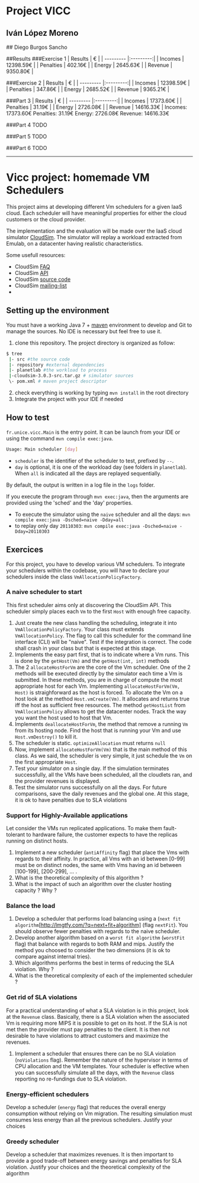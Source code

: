 # Project VICC
## Iván López Moreno
## Diego Burgos Sancho

##Results
###Exercise 1
| Results   | €         |
| --------- |:---------:|
| Incomes   | 12398.59€ |
| Penalties | 402.16€   |
| Energy    | 2645.63€  |
| Revenue   | 9350.80€  |

###Exercise 2
| Results   | €         |
| --------- |:---------:|
| Incomes   | 12398.59€ |
| Penalties | 347.86€   |
| Energy    | 2685.52€  |
| Revenue   | 9365.21€  |

###Part 3
| Results   | €         |
| --------- |:---------:|
| Incomes   | 17373.60€ |
| Penalties | 31.19€    |
| Energy    | 2726.08€  |
| Revenue   | 14616.33€ |
Incomes:    17373.60€
Penalties:  31.19€
Energy:     2726.08€
Revenue:    14616.33€

###Part 4
TODO

###Part 5
TODO

###Part 6
TODO

___

# Vicc project: homemade VM Schedulers

This project aims at developing different Vm schedulers for a given IaaS cloud. Each scheduler will have meaningful properties for either the cloud customers or the cloud provider.

The implementation and the evaluation will be made over the IaaS cloud simulator [CloudSim](http://www.cloudbus.org/cloudsim/). The simulator will replay a workload extracted from Emulab, on a datacenter having realistic characteristics. 

Some usefull resources:

- CloudSim [FAQ](https://code.google.com/p/cloudsim/wiki/FAQ#Policies_and_algorithms)
- CloudSim [API](http://www.cloudbus.org/cloudsim/doc/api/index.html)
- CloudSim [source code](cloudsim-3.0.3-src.tar.gz)
- CloudSim [mailing-list](https://groups.google.com/forum/#!forum/cloudsim)
- 
## Setting up the environment

You must have a working Java 7 + [maven](http://maven.apache.org) environment to develop and Git to manage the sources. No IDE is necessary but feel free to use it.

1. clone this repository. The project directory is organized as follow:
```sh
$ tree
 |- src #the source code
 |- repository #external dependencies
 |- planetlab #the workload to process
 |-cloudsim-3.0.3-src.tar.gz # simulator sources
 \- pom.xml # maven project descriptor
```
2. check everything is working by typing `mvn install` in the root directory
3. Integrate the project with your IDE if needed

## How to test

`fr.unice.vicc.Main` is the entry point. It can be launch from your IDE or using the command `mvn compile exec:java`.

```sh
Usage: Main scheduler [day]
```

- `scheduler` is the identifier of the scheduler to test, prefixed by `--`.
- `day` is optional, it is one of the workload day (see folders in `planetlab`). When `all` is indicated all the days are replayed sequentially.

By default, the output is written in a log file in the `logs` folder.

If you execute the program through `mvn exec:java`, then the arguments are provided using the 'sched' and the 'day' properties.

- To execute the simulator using the `naive` scheduler and all the days:
`mvn compile exec:java -Dsched=naive -Dday=all`
- to replay only day `20110303`: `mvn compile exec:java -Dsched=naive -Dday=20110303`

## Exercices

For this project, you have to develop various VM schedulers.
To integrate your schedulers within the codebase, you will have to declare your schedulers inside the class `VmAllocationPolicyFactory`.

### A naive scheduler to start

This first scheduler aims only at discovering the CloudSim API. This scheduler simply places each `Vm` to the first `Host` with enough free capacity.

1. Just create the new class handling the scheduling, integrate it into `VmAllocationPolicyFactory`. Your class must extends `VmAllocationPolicy`. The flag to call this scheduler for the command line interface (CLI) will be "naive". Test if the integration is correct. The code shall crash in your class but that is expected at this stage.
2. Implements the easy part first, that is to indicate where a Vm runs. This is done by the `getHost(Vm)` and the `getHost(int, int)` methods
3. The 2 `allocateHostForVm` are the core of the Vm scheduler. One of the 2 methods will be executed directly by the simulator each time a Vm is submitted. In these methods, you are in charge of compute the most appropriate host for each Vm. Implementing `allocateHostForVm(Vm, Host)` is straighforward as the host is forced. To allocate the Vm on a host look at the method `Host.vmCreate(Vm)`. It allocates and returns true iff the host as sufficient free resources. The method `getHostList` from `VmAllocationPolicy` allows to get the datacenter nodes. Track the way you want the host used to host that Vm.
4. Implements `deallocateHostForVm`, the method that remove a running `Vm` from its hosting node. Find the host that is running your Vm and use `Host.vmDestroy()` to kill it.
5. The scheduler is static. `optimizeAllocation` must returns `null`
6. Now, implement `allocateHostForVm(Vm)` that is the main method of this class. As we said, the scheduler is very simple, it just schedule the `Vm` on the first appropriate `Host`.
7. Test your simulator on a single day. If the simulation terminates successfully, all the VMs have been scheduled, all the cloudlets ran, and the provider revenues is displayed.
8. Test the simulator runs successfully on all the days. For future comparisons, save the daily revenues and the global one. At this stage, it is ok to have penalties due to SLA violations
	
### Support for Highly-Available applications

Let consider the VMs run replicated applications. To make them fault-tolerant to hardware failure, the customer expects to have the replicas running on distinct hosts.

1. Implement a new scheduler (`antiAffinity` flag) that place the Vms with regards to their affinity. In practice, all Vms with an id between [0-99] must be on distinct nodes, the same with Vms having an id between [100-199], [200-299], ... .
1. What is the theoretical complexity of this algorithm ?
1. What is the impact of such an algorithm over the cluster hosting capacity ? Why ?

### Balance the load

1. Develop a scheduler that performs load balancing using a (`next fit algorithm`[http://lmgtfy.com/?q=next+fit+algorithm] (flag `nextFit`). You should observe fewer penalties with regards to the naive scheduler.
1. Develop another algorithm based on a `worst fit algorithm` (`worstFit` flag) that balance with regards to both RAM and mips. Justify  the method you choosed to consider the two dimensions (it is ok to compare against internal tries).
1. Which algorithms performs the best in terms of reducing the SLA violation. Why ?
1. What is the theoretical complexity of each of the implemented scheduler ?

### Get rid of SLA violations

For a practical understanding of what a SLA violation is in this project, look at the `Revenue` class. Basically, there is a SLA violation when the associated Vm is requiring more MIPS it is possible to get on its host.
If the SLA is not met then the provider must pay penalties to the client. It is then not desirable to have violations to attract customers and maximize the revenues.

1. Implement a scheduler that ensures there can be no SLA violation (`noViolations` flag). Remember the nature of the hypervisor in terms of CPU allocation and the VM templates. Your scheduler is effective when you can successfully simulate all the days, with the `Revenue` class reporting no re-fundings due to SLA violation.

### Energy-efficient schedulers

Develop a scheduler (`energy` flag) that reduces the overall energy consumption without relying on Vm migration. The resulting simulation must consumes less energy than all the previous schedulers. Justify your choices

### Greedy scheduler

Develop a scheduler that maximizes revenues. It is then important to provide a good trade-off between energy savings and penalties for SLA violation. Justify your choices and the theoretical complexity of the algorithm
